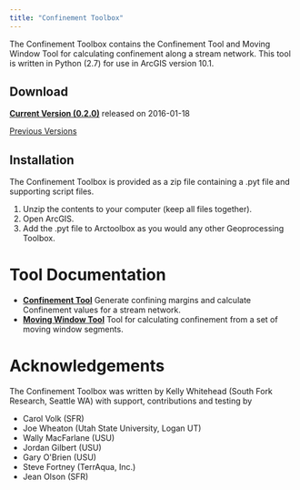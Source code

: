 ```yaml
---
title: "Confinement Toolbox"
---
```


The Confinement Toolbox contains the Confinement Tool and Moving Window Tool for calculating confinement along a stream network. This tool is written in Python (2.7) for use in ArcGIS version 10.1.

## Download #
 
**[Current Version (0.2.0)](downloads/ConfinementToolbox_0.2.0.zip)**  released on 2016-01-18

[Previous Versions](downloads/Downloads.html)

## Installation

The Confinement Toolbox is provided as a zip file containing a .pyt file and supporting script files. 

1. Unzip the contents to your computer (keep all files together).
2. Open ArcGIS.
3. Add the .pyt file to Arctoolbox as you would any other Geoprocessing Toolbox.


# Tool Documentation #

- **[Confinement Tool](ConfinementTool.html)** Generate confining margins and calculate Confinement values for a stream network.
- **[Moving Window Tool](MovingWindowTool.html)** Tool for calculating confinement from a set of moving window segments.

# Acknowledgements
The Confinement Toolbox was written by Kelly Whitehead (South Fork Research, Seattle WA) with support, contributions and testing by

- Carol Volk (SFR)
- Joe Wheaton (Utah State University, Logan UT)
- Wally MacFarlane (USU)
- Jordan Gilbert (USU)
- Gary O'Brien (USU)
- Steve Fortney (TerrAqua, Inc.)
- Jean Olson (SFR)

